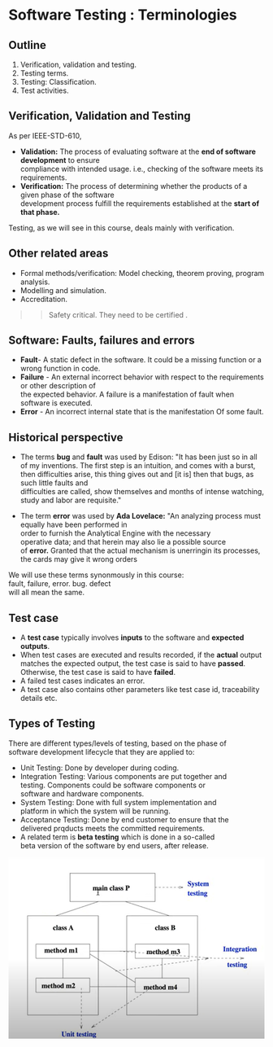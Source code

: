 # Software Testing : Terminologies

## Outline
1. Verification, validation and testing.
2. Testing terms.
3. Testing: Classification.
4. Test activities.

## Verification, Validation and Testing
As per IEEE-STD-610,
* **Validation:** The process of evaluating software at the **end of software development** to ensure   
compliance with intended
usage. i.e., checking of the software meets its requirements.
* **Verification:** The process of determining whether the products of a given phase of the software   
development process fulfill the requirements established at the **start of that phase.**

Testing, as we will see in this course, deals mainly with verification.

## Other related areas
* Formal methods/verification: Model checking, theorem
proving, program analysis.
* Modelling and simulation.
* Accreditation.

>> Safety critical. They need to be certified .  

## Software: Faults, failures and errors
* **Fault**-  A static defect in the software. It could be a missing function or a wrong function in code.
* **Failure** - An external incorrect behavior with respect to the requirements or other description of   
the expected behavior. A failure is a manifestation of fault when software is executed.
* **Error** -  An incorrect internal state that is the manifestation Of some fault.

## Historical perspective
* The terms **bug** and **fault** was used by Edison:
"It has been just so in all of my inventions. The first step is an intuition, and comes with a burst,   
then difficulties arise, this thing gives out and [it is] then that bugs, as such little faults and   
difficulties are called, show themselves and months of intense watching, study and labor are requisite."

* The term **error** was used by **Ada Lovelace:**
"An analyzing process must equally have been performed in  
order to furnish the Analytical Engine with the necessary  
operative data; and that herein may also lie a possible source  
of **error.** Granted that the actual mechanism is unerringin its processes,   
the cards may give it wrong orders

We will use these terms synonmously in this course:  
fault, failure, error. bug. defect  
will all mean the same.

## Test case
* A **test case** typically involves **inputs** to the software and **expected outputs**.
* When test cases are executed and results recorded, if the **actual** output   
matches the expected output, the test case is said to have **passed**.   
Otherwise, the test case is said to have **failed**.
* A failed test cases indicates an error.
* A test case also contains other parameters like test case id, traceability details etc.

## Types of Testing
There are different types/levels of testing, based on the phase of  
software development lifecycle that they are applied to:
* Unit Testing: Done by developer during coding.
* Integration Testing: Various components are put together and  
testing. Components could be software components or  
software and hardware components.
* System Testing: Done with full system implementation and  
platform in which the system will be running.
* Acceptance Testing: Done by end customer to ensure that the  
delivered prqducts meets the committed requirements.
* A related term is **beta testing** which is done in a so-called  
beta version of the software by end users, after release.

![TypesOfTesting](image.png)